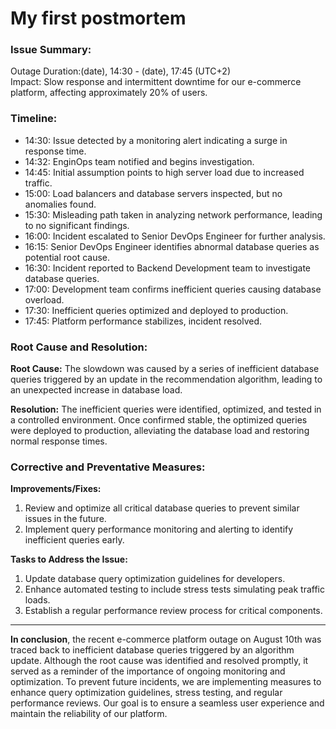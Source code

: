 # My first postmortem

### Issue Summary:
Outage Duration:(date), 14:30 - (date), 17:45 (UTC+2)   
Impact: Slow response and intermittent downtime for our e-commerce platform, affecting approximately 20% of users.

### Timeline:
* 14:30: Issue detected by a monitoring alert indicating a surge in response time.
* 14:32: EnginOps team notified and begins investigation.
* 14:45: Initial assumption points to high server load due to increased traffic.
* 15:00: Load balancers and database servers inspected, but no anomalies found.
* 15:30: Misleading path taken in analyzing network performance, leading to no significant findings.
* 16:00: Incident escalated to Senior DevOps Engineer for further analysis.
* 16:15: Senior DevOps Engineer identifies abnormal database queries as potential root cause.
* 16:30: Incident reported to Backend Development team to investigate database queries.
* 17:00: Development team confirms inefficient queries causing database overload.
* 17:30: Inefficient queries optimized and deployed to production.
* 17:45: Platform performance stabilizes, incident resolved.

### Root Cause and Resolution:
**Root Cause:** The slowdown was caused by a series of inefficient database queries triggered by an update in the recommendation algorithm, leading to an unexpected increase in database load.

**Resolution:** The inefficient queries were identified, optimized, and tested in a controlled environment. Once confirmed stable, the optimized queries were deployed to production, alleviating the database load and restoring normal response times.

### Corrective and Preventative Measures:
**Improvements/Fixes:**

1. Review and optimize all critical database queries to prevent similar issues in the future.
2. Implement query performance monitoring and alerting to identify inefficient queries early.

**Tasks to Address the Issue:**

1. Update database query optimization guidelines for developers.
2. Enhance automated testing to include stress tests simulating peak traffic loads.
3. Establish a regular performance review process for critical components.
---
**In conclusion**, the recent e-commerce platform outage on August 10th was traced back to inefficient database queries triggered by an algorithm update. Although the root cause was identified and resolved promptly, it served as a reminder of the importance of ongoing monitoring and optimization. To prevent future incidents, we are implementing measures to enhance query optimization guidelines, stress testing, and regular performance reviews. Our goal is to ensure a seamless user experience and maintain the reliability of our platform.

